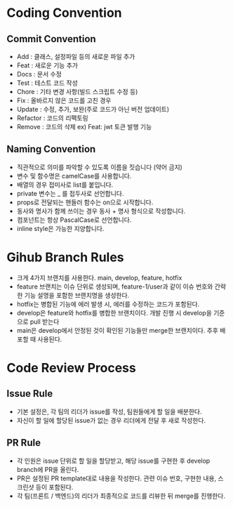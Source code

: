 # Coding Convention
## Commit Convention
- Add : 클래스, 설정파일 등의 새로운 파일 추가
- Feat : 새로운 기능 추가
- Docs : 문서 수정
- Test : 테스트 코드 작성
- Chore : 기타 변경 사항(빌드 스크립트 수정 등)
- Fix : 올바르지 않은 코드를 고친 경우
- Update : 수정, 추가, 보완(주로 코드가 아닌 버전 업데이트)
- Refactor : 코드의 리팩토링
- Remove : 코드의 삭제
ex) Feat: jwt 토큰 발행 기능

## Naming Convention
- 직관적으로 의미를 파악할 수 있도록 이름을 짓습니다 (약어 금지)
- 변수 및 함수명은 camelCase를 사용합니다.
- 배열의 경우 접미사로 list를 붙입니다.
- private 변수는 _ 를 접두사로 선언합니다.
- props로 전달되는 핸들러 함수는 on으로 시작합니다.
- 동사와 명사가 함께 쓰이는 경우 동사 + 명사 형식으로 작성합니다.
- 컴포넌트는 항상 PascalCase로 선언합니다.
- inline style은 가능한 지양합니다.


# Gihub Branch Rules
- 크게 4가지 브랜치를 사용한다. main, develop, feature, hotfix
- feature 브랜치는 이슈 단위로 생성되며, feature-1/user과 같이 이슈 번호와 간략한 기능 설명을 포함한 브랜치명을 생성한다.
- hotfix는 병합된 기능에 에러 발생 시, 에러를 수정하는 코드가 포함된다.
- develop은 feature와 hotfix를 병합한 브랜치이다. 개발 진행 시 develop을 기준으로 pull 받는다
- main은 develop에서 안정된 것이 확인된 기능들만 merge한 브랜치이다. 추후 배포할 때 사용된다.

# Code Review Process
## Issue Rule
- 기본 설정은, 각 팀의 리더가 issue를 작성, 팀원들에게 할 일을 배분한다.
- 자신이 할 일에 할당된 issue가 없는 경우 리더에게 전달 후 새로 작성한다.

## PR Rule
- 각 인원은 issue 단위로 할 일을 할당받고, 해당 issue를 구현한 후 develop branch에 PR을 올린다.
- PR은 설정된 PR template대로 내용을 작성한다. 관련 이슈 번호, 구현한 내용, 스크린샷 등이 포함된다.
- 각 팀(프론트 / 백엔드)의 리더가 최종적으로 코드를 리뷰한 뒤 merge를 진행한다.
